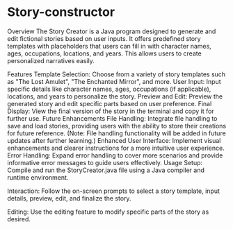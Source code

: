 # Story-constructor

Overview
The Story Creator is a Java program designed to generate and edit fictional stories based on user inputs. It offers predefined story templates with placeholders that users can fill in with character names, ages, occupations, locations, and years. This allows users to create personalized narratives easily.

Features
Template Selection: Choose from a variety of story templates such as "The Lost Amulet", "The Enchanted Mirror", and more.
User Input: Input specific details like character names, ages, occupations (if applicable), locations, and years to personalize the story.
Preview and Edit: Preview the generated story and edit specific parts based on user preference.
Final Display: View the final version of the story in the terminal and copy it for further use.
Future Enhancements
File Handling: Integrate file handling to save and load stories, providing users with the ability to store their creations for future reference. (Note: File handling functionality will be added in future updates after further learning.)
Enhanced User Interface: Implement visual enhancements and clearer instructions for a more intuitive user experience.
Error Handling: Expand error handling to cover more scenarios and provide informative error messages to guide users effectively.
Usage
Setup: Compile and run the StoryCreator.java file using a Java compiler and runtime environment.

Interaction: Follow the on-screen prompts to select a story template, input details, preview, edit, and finalize the story.

Editing: Use the editing feature to modify specific parts of the story as desired.

